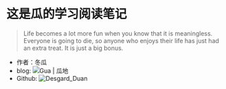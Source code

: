 # 这是瓜的学习阅读笔记

> Life becomes a lot more fun when you know that it is meaningless. Everyone is going to die, so anyone who enjoys their life has just had an extra treat. It is just a big bonus. 


* 作者：冬瓜
* blog: ![Gua | 瓜地](http://www.desgard.com/)
* Github: ![Desgard_Duan](https://github.com/desgard)

